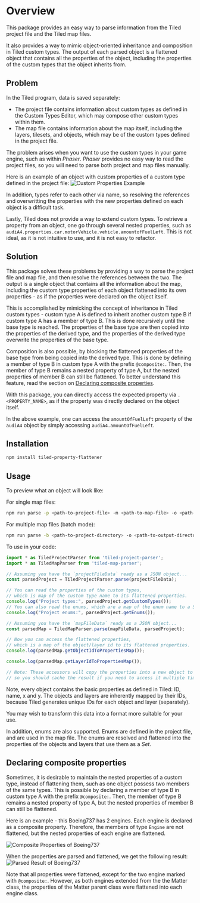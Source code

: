 # Overview

This package provides an easy way to parse information from the Tiled project file and the Tiled map files.

It also provides a way to mimic object-oriented inheritance and composition in Tiled custom types. The output of each parsed object is a flattened object that contains all the properties of the object, including the properties of the custom types that the object inherits from.

## Problem

In the Tiled program, data is saved separately:
- The project file contains information about custom types as defined in the Custom Types Editor, which may compose other custom types within them.
- The map file contains information about the map itself, including the layers, tilesets, and objects, which may be of the custom types defined in the project file.

The problem arises when you want to use the custom types in your game engine, such as within _Phaser_.
_Phaser_ provides no easy way to read the project files, so you will need to parse both project and map files manually.

Here is an example of an object with custom properties of a custom type defined in the project file:
![Custom Properties Example](images/custom-properties-example.png)

In addition, types refer to each other via name, so resolving the references and overwritting the properties with the new properties defined on each object is a difficult task.

Lastly, Tiled does not provide a way to extend custom types. To retrieve a property from an object, one go through several nested properties, such as `audiA4.properties.car.motorVehicle.vehicle.amountofFuelLeft`. This is not ideal, as it is not intuitive to use, and it is not easy to refactor.

## Solution

This package solves these problems by providing a way to parse the project file and map file, and then resolve the references between the two. The output is a single object that contains all the information about the map, including the custom type properties of each object flattened into its own properties - as if the properties were declared on the object itself.

This is accomplished by mimicking the concept of inheritance in Tiled custom types - custom type A is defined to inherit another custom type B if custom type A has a member of type B. This is done recursively until the base type is reached. The properties of the base type are then copied into the properties of the derived type, and the properties of the derived type overwrite the properties of the base type.

Composition is also possible, by blocking the flattened properties of the base type from being copied into the derived type. This is done by defining a member of type B in custom type A with the prefix `@composite:`. Then, the member of type B remains a nested property of type A, but the nested properties of member B can still be flattened. To better understand this feature, read the section on [Declaring composite properties](#declaring-composite-properties).

With this package, you can directly access the expected property via `.<PROPERTY_NAME>`, as if the property was directly declared on the object itself.

In the above example, one can access the `amountOfFuelLeft` property of the `audiA4` object by simply accessing `audiA4.amountOfFuelLeft`.

## Installation

```bash
npm install tiled-property-flattener
```

## Usage

To preview what an object will look like:

For single map files:
```bash
npm run parse -p <path-to-project-file> -m <path-to-map-file> -o <path-to-output-file>
```

For multiple map files (batch mode):
```bash
npm run parse -b <path-to-project-directory> -o <path-to-output-directory>
```

To use in your code:
```javascript
import * as TiledProjectParser from 'tiled-project-parser';
import * as TiledMapParser from 'tiled-map-parser';

// Assuming you have the `projectFileData` ready as a JSON object...
const parsedProject = TiledProjectParser.parse(projectFileData);

// You can read the properties of the custom types,
// which is map of the custom type name to its flattened properties.
console.log("Project types:", parsedProject.getCustomTypes());
// You can also read the enums, which are a map of the enum name to a Set of its values.
console.log("Project enums:", parsedProject.getEnums());

// Assuming you have the `mapFileData` ready as a JSON object...
const parsedMap = TiledMapParser.parse(mapFileData, parsedProject);

// Now you can access the flattened properties,
// which is a map of the object/layer id to its flattened properties.
console.log(parsedMap.getObjectIdToPropertiesMap());

console.log(parsedMap.getLayerIdToPropertiesMap());

// Note: These accessors will copy the properties into a new object to prevent mutation, 
// so you should cache the result if you need to access it multiple times.
```

Note, every object contains the basic properties as defined in Tiled: ID, name, x and y. The objects and layers are inherently mapped by their IDs, because Tiled generates unique IDs for each object and layer (separately).

You may wish to transform this data into a format more suitable for your use.

In addition, enums are also supported. Enums are defined in the project file, and are used in the map file. The enums are resolved and flattened into the properties of the objects and layers that use them as a _Set_.

## Declaring composite properties

Sometimes, it is desirable to maintain the nested properties of a custom type, instead of flattening them, such as one object possess two members of the same types. This is possible by declaring a member of type B in custom type A with the prefix `@composite:`. Then, the member of type B remains a nested property of type A, but the nested properties of member B can still be flattened.

Here is an example - this Boeing737 has 2 engines. Each engine is declared as a composite property. Therefore, the members of type `Engine` are not flattened, but the nested properties of each engine are flattened.

![Composite Properties of Boeing737](images/composite-properties-example.png)

When the properties are parsed and flattened, we get the following result:
![Parsed Result of Boeing737](images/parsed-result-of-boeing737.png)

Note that all properties were flattened, except for the two engine marked with `@composite:`. However, as both engines extended from the the Matter class, the properties of the Matter parent class were flattened into each engine class.